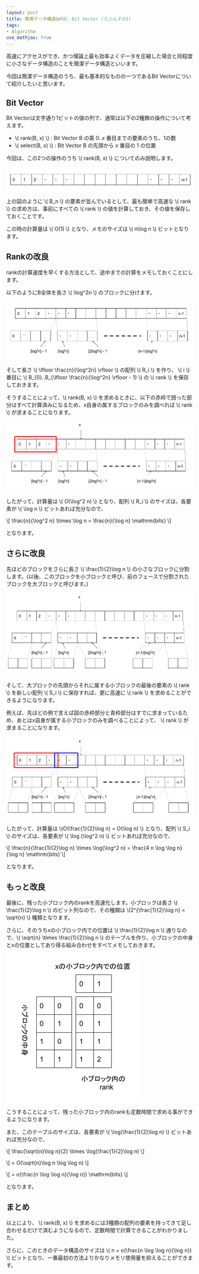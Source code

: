 ```yaml
---
layout: post
title: 簡潔データ構造&#58; Bit Vector (たぶんその1)
tags:
- Algorithm
use_mathjax: true
---
```

高速にアクセスができ、かつ理論上最も効率よくデータを圧縮した場合と同程度に小さなデータ構造のことを簡潔データ構造といいます。

今回は簡潔データ構造のうち、最も基本的なものの一つであるBit Vectorについて紹介したいと思います。

## Bit Vector
Bit Vectorは文字通り1ビットの値の列で、通常は以下の2種類の操作について考えます。

+ \\( rank(B, x) \\) : Bit Vector B の第 0..x 番目までの要素のうち、1の数
+ \\( select(B, x) \\) : Bit Vector B の先頭から x 番目の 1 の位置

今回は、この2つの操作のうち \\( rank(B, x) \\) についてのみ説明します。

![/img/post/2017-06-20-succinct-bit-vector-01.png](/img/post/2017-06-20-succinct-bit-vector-01.png)


上の図のように \\( B_n \\) の要素が並んでいるとして、最も簡単で高速な \\( rank \\) の求め方は、事前にすべての \\( rank \\) の値を計算しておき、その値を保存しておくことです。

この時の計算量は \\( O(1) \\) となり、メモのサイズは \\( n\log n \\) ビットとなります。

## Rankの改良
rankの計算速度を早くする方法として、途中までの計算をメモしておくことにします。

以下のようにB全体を長さ \\( \log^2n \\) のブロックに分けます。

![/img/post/2017-06-20-succinct-bit-vector-02.png](/img/post/2017-06-20-succinct-bit-vector-02.png)

そして長さ \\( \lfloor \frac{n}{\log^2n} \rfloor \\) の配列 \\( R_i \\) を作り、 \\( i \\) 番目に \\( B_{0}..B_{\lfloor \frac{n}{\log^2n} \rfloor - 1} \\) の \\( rank \\) を保存しておきます。

そうすることによって、\\( rank(B, x) \\) を求めるときに、以下の赤枠で囲った部分はすべて計算済みになるため、x自身の属するブロックのみを調べれば \\( rank \\) が求まることになります。

![/img/post/2017-06-20-succinct-bit-vector-03.png](/img/post/2017-06-20-succinct-bit-vector-03.png)

したがって、計算量は \\( O(\log^2 n) \\) となり、配列 \\( R_i \\) のサイズは、各要素が \\( \log n \\) ビットあれば充分なので、

\\[ \frac{n}{\log^2 n} \times \log n = \frac{n}{\log n} \mathrm{bits} \\]

となります。


## さらに改良
先ほどのブロックをさらに長さ \\( \frac{1}{2}\log n \\) の小さなブロックに分割します。(以後、このブロックを小ブロックと呼び、前のフェースで分割されたブロックを大ブロックと呼びます。)

![/img/post/2017-06-20-succinct-bit-vector-04.png](/img/post/2017-06-20-succinct-bit-vector-04.png)

そして、大ブロックの先頭からそれに属する小ブロックの最後の要素の \\( rank \\) を新しい配列 \\( S_i \\) に保存すれば、更に高速に \\( rank \\) を求めることができるようになります。

例えば、先ほどの例で言えば図の赤枠部分と青枠部分はすでに求まっているため、あとはx自身が属する小ブロックのみを調べることによって、 \\( rank \\) が求まることになります。

![/img/post/2017-06-20-succinct-bit-vector-05.png](/img/post/2017-06-20-succinct-bit-vector-05.png)

したがって、計算量は \\(O(\frac{1}{2}\log n) = O(\log n) \\) となり、配列 \\( S_i \\) のサイズは、各要素が \\( \log (\log^2 n) \\) ビットあれば充分なので、

\\[ \frac{n}{\frac{1}{2}\log n} \times \log(\log^2 n) = \frac{4 n \log \log n}{\log n} \mathrm{bits} \\]

となります。

## もっと改良
最後に、残った小ブロック内のrankを高速化します。小ブロックは長さ \\( \frac{1}{2}\log n \\) のビット列なので、その種類は \\(2^{\frac{1}{2}\log n} = \sqrt{n} \\) 種類となります。

さらに、そのうちxの小ブロック内での位置は \\( \frac{1}{2}\log n \\) 通りなので、\\( \sqrt{n} \times \frac{1}{2}\log n \\) のテーブルを作り、小ブロックの中身とxの位置としてあり得る組み合わせをすべてメモしておきます。

![/img/post/2017-06-20-succinct-bit-vector-06.png](/img/post/2017-06-20-succinct-bit-vector-06.png)

こうすることによって、残った小ブロック内のrankも定数時間で求める事ができるようになります。

また、このテーブルのサイズは、各要素が \\( \log(\frac{1}{2}\log n) \\) ビットあれば充分なので、

\\[ \frac{\sqrt{n}\log n}{2} \times \log(\frac{1}{2}\log n) \\]

\\[ = O(\sqrt{n}\log n \log \log n) \\]

\\[ = o(\frac{n \log \log n}{\log n}) \mathrm{bits} \\]

となります。

## まとめ
以上により、 \\( rank(B, x) \\) を求めるには3種類の配列の要素を持ってきて足し合わせるだけで済むようになるので、定数時間で計算できることがわかりました。

さらに、このときのデータ構造のサイズは \\( n + o(\frac{n \log \log n}{\log n}) \\) ビットとなり、一番最初の方法よりかなりメモリ使用量を抑えることができます。